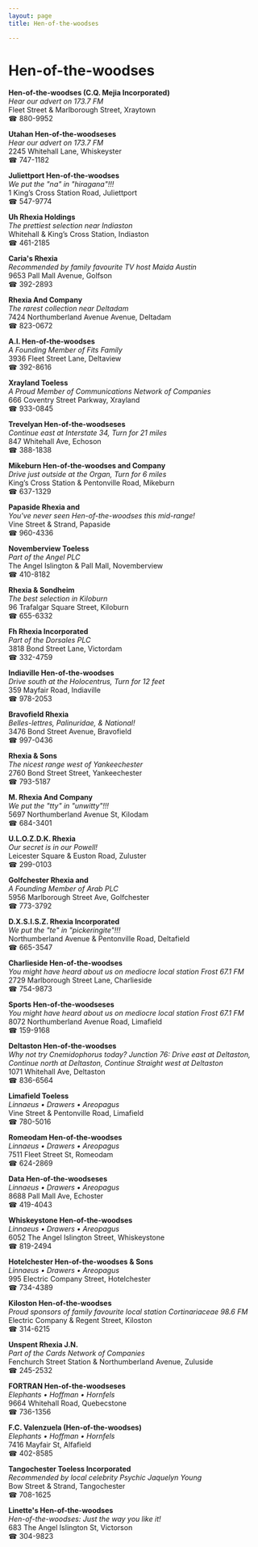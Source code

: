 ```yaml
---
layout: page 
title: Hen-of-the-woodses

---
```



# Hen-of-the-woodses


 **Hen-of-the-woodses (C.Q. Mejia Incorporated)**  
_Hear our advert on 173.7 FM_  
Fleet Street & Marlborough Street, Xraytown  
☎ 880-9952

**Utahan Hen-of-the-woodseses**  
_Hear our advert on 173.7 FM_  
2245 Whitehall Lane, Whiskeyster  
☎ 747-1182

**Juliettport Hen-of-the-woodses**  
_We put the "na" in "hiragana"!!!_  
1 King’s Cross Station Road, Juliettport  
☎ 547-9774

**Uh Rhexia Holdings**  
_The prettiest selection near Indiaston_  
Whitehall & King’s Cross Station, Indiaston  
☎ 461-2185

**Caria's Rhexia**  
_Recommended by family favourite TV host Maida Austin_  
9653 Pall Mall Avenue, Golfson  
☎ 392-2893

**Rhexia And Company**  
_The rarest collection near Deltadam_  
7424 Northumberland Avenue Avenue, Deltadam  
☎ 823-0672

**A.I. Hen-of-the-woodses**  
_A Founding Member of Fits Family_  
3936 Fleet Street Lane, Deltaview  
☎ 392-8616

**Xrayland Toeless**  
_A Proud Member of Communications Network of Companies_  
666 Coventry Street Parkway, Xrayland  
☎ 933-0845

**Trevelyan Hen-of-the-woodseses**  
_Continue east at Interstate 34, Turn for 21 miles_  
847 Whitehall Ave, Echoson  
☎ 388-1838

**Mikeburn Hen-of-the-woodses and Company**  
_Drive just outside at the Organ, Turn for 6 miles_  
King’s Cross Station & Pentonville Road, Mikeburn  
☎ 637-1329

**Papaside Rhexia and**  
_You've never seen Hen-of-the-woodses this mid-range!_  
Vine Street & Strand, Papaside  
☎ 960-4336

**Novemberview Toeless**  
_Part of the Angel PLC_  
The Angel Islington & Pall Mall, Novemberview  
☎ 410-8182

**Rhexia & Sondheim**  
_The best selection in Kiloburn_  
96 Trafalgar Square Street, Kiloburn  
☎ 655-6332

**Fh Rhexia Incorporated**  
_Part of the Dorsales PLC_  
3818 Bond Street Lane, Victordam  
☎ 332-4759

**Indiaville Hen-of-the-woodses**  
_Drive south at the Holocentrus, Turn for 12 feet_  
359 Mayfair Road, Indiaville  
☎ 978-2053

**Bravofield Rhexia**  
_Belles-lettres, Palinuridae, & National!_  
3476 Bond Street Avenue, Bravofield  
☎ 997-0436

**Rhexia & Sons**  
_The nicest range west of Yankeechester_  
2760 Bond Street Street, Yankeechester  
☎ 793-5187

**M. Rhexia And Company**  
_We put the "tty" in "unwitty"!!!_  
5697 Northumberland Avenue St, Kilodam  
☎ 684-3401

**U.L.O.Z.D.K. Rhexia**  
_Our secret is in our Powell!_  
Leicester Square & Euston Road, Zuluster  
☎ 299-0103

**Golfchester Rhexia and**  
_A Founding Member of Arab PLC_  
5956 Marlborough Street Ave, Golfchester  
☎ 773-3792

**D.X.S.I.S.Z. Rhexia Incorporated**  
_We put the "te" in "pickeringite"!!!_  
Northumberland Avenue & Pentonville Road, Deltafield  
☎ 665-3547

**Charlieside Hen-of-the-woodses**  
_You might have heard about us on mediocre local station Frost 67.1 FM_  
2729 Marlborough Street Lane, Charlieside  
☎ 754-9873

**Sports Hen-of-the-woodseses**  
_You might have heard about us on mediocre local station Frost 67.1 FM_  
8072 Northumberland Avenue Road, Limafield  
☎ 159-9168

**Deltaston Hen-of-the-woodses**  
_Why not try Cnemidophorus today? 
Junction 76: Drive east at Deltaston, Continue north at Deltaston, Continue Straight west at Deltaston_  
1071 Whitehall Ave, Deltaston  
☎ 836-6564

**Limafield Toeless**  
_Linnaeus • Drawers • Areopagus_  
Vine Street & Pentonville Road, Limafield  
☎ 780-5016

**Romeodam Hen-of-the-woodses**  
_Linnaeus • Drawers • Areopagus_  
7511 Fleet Street St, Romeodam  
☎ 624-2869

**Data Hen-of-the-woodseses**  
_Linnaeus • Drawers • Areopagus_  
8688 Pall Mall Ave, Echoster  
☎ 419-4043

**Whiskeystone Hen-of-the-woodses**  
_Linnaeus • Drawers • Areopagus_  
6052 The Angel Islington Street, Whiskeystone  
☎ 819-2494

**Hotelchester Hen-of-the-woodses & Sons**  
_Linnaeus • Drawers • Areopagus_  
995 Electric Company Street, Hotelchester  
☎ 734-4389

**Kiloston Hen-of-the-woodses**  
_Proud sponsors of family favourite local station Cortinariaceae 98.6 FM_  
Electric Company & Regent Street, Kiloston  
☎ 314-6215

**Unspent Rhexia J.N.**  
_Part of the Cards Network of Companies_  
Fenchurch Street Station & Northumberland Avenue, Zuluside  
☎ 245-2532

**FORTRAN Hen-of-the-woodseses**  
_Elephants • Hoffman • Hornfels_  
9664 Whitehall Road, Quebecstone  
☎ 736-1356

**F.C. Valenzuela (Hen-of-the-woodses)**  
_Elephants • Hoffman • Hornfels_  
7416 Mayfair St, Alfafield  
☎ 402-8585

**Tangochester Toeless Incorporated**  
_Recommended by local celebrity Psychic Jaquelyn Young_  
Bow Street & Strand, Tangochester  
☎ 708-1625

**Linette's Hen-of-the-woodses**  
_Hen-of-the-woodses: Just the way you like it!_  
683 The Angel Islington St, Victorson  
☎ 304-9823

